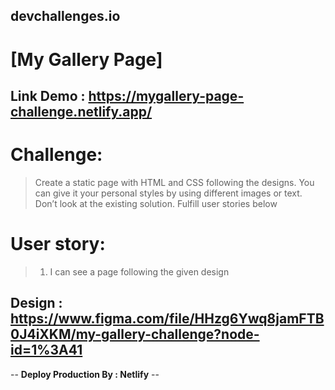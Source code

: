 ## devchallenges.io

# [My Gallery Page]

## Link Demo : https://mygallery-page-challenge.netlify.app/

# Challenge:

> Create a static page with HTML and CSS following the designs. You can give it your personal styles by using different images or text. Don’t look at the existing solution. Fulfill user stories below <br />

# User story:

> 1. I can see a page following the given design <br/>

## Design : https://www.figma.com/file/HHzg6Ywq8jamFTB0J4iXKM/my-gallery-challenge?node-id=1%3A41

-- **Deploy Production By : Netlify** --
